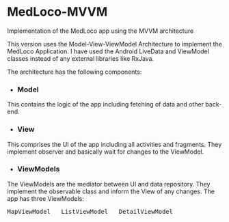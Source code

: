 # MedLoco-MVVM
Implementation of the MedLoco app using the MVVM architecture

This version uses the Model-View-ViewModel Architecture to implement the MedLoco Application.
I have used the Android LiveData and ViewModel classes instead of any external libraries like RxJava.

The architecture has the following components:

- <h3>Model</h3>
 This contains the logic of the app including fetching of data and other back-end.
 
 - <h3>View</h3>
 This comprises the UI of the app including all activities and fragments. They implement observer and basically wait for changes to the ViewModel.
 
 - <h3>ViewModels</h3>
 The ViewModels are the mediator between UI and data repository. They implement the observable class and inform the View of any changes.
 The app has three ViewModels:<br>
  <pre>MapViewModel   ListViewModel   DetailViewModel</pre>
 
 
